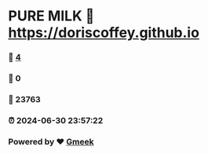 # PURE MILK :link: https://doriscoffey.github.io 
### :page_facing_up: [4](https://doriscoffey.github.io/tag.html) 
### :speech_balloon: 0 
### :hibiscus: 23763 
### :alarm_clock: 2024-06-30 23:57:22 
### Powered by :heart: [Gmeek](https://github.com/Meekdai/Gmeek)
